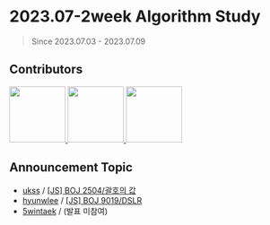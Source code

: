 # 2023.07-2week Algorithm Study

> Since 2023.07.03 - 2023.07.09

## Contributors

<p>
<a href="https://github.com/ukssss">
  <img src="https://github.com/ukssss.png" width="100">
</a>
<a href="https://github.com/5wintaek">
  <img src="https://github.com/5wintaek.png" width="100">
</a>
<a href="https://github.com/hyunwlee-dev">
  <img src="https://github.com/hyunwlee-dev.png" width="100">
</a>
</p>

## Announcement Topic

<!-- 발표할 주제를 다음 양식에 맞게 작성해주세요 ! -->
<!-- 📕 백준 : BOJ 문제번호/문제제목 e.g. [Lang] BOJ 2577/숫자의 개수 -->
<!-- 📗 프로그래머스 : PRO 문제번호/문제제목 e.g. [Lang] PRO 120812/최빈값 구하기 -->
<!-- 백준허브를 사용하시면 프로그래머스의 문제번호도 확인하실 수 있습니다 -->

-   [ukss](https://github.com/ukssss) / [[JS] BOJ 2504/괄호의 값](https://www.acmicpc.net/problem/2504)
-   [hyunwlee](https://github.com/hyunwlee-dev) / [[JS] BOJ 9019/DSLR](https://www.acmicpc.net/problem/9019)
-   [5wintaek](https://github.com/5wintaek) / (발표 미참여)
